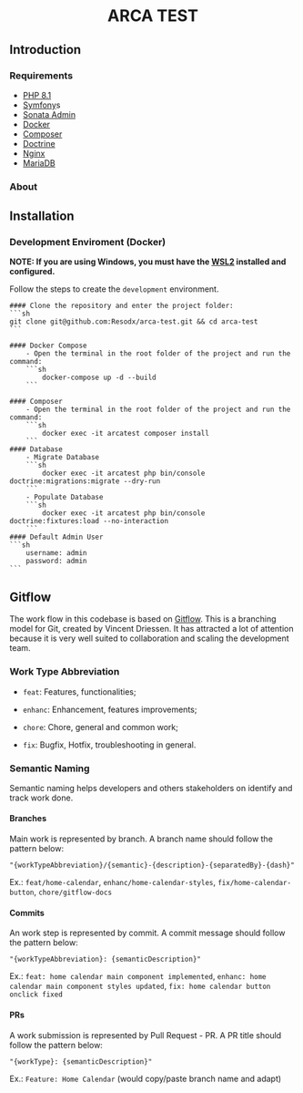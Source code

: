 <h1  align="center">ARCA TEST</h1>

## Introduction
### Requirements
- [PHP 8.1](https://www.php.net/releases/8.1/en.php)
- [Symfony](https://symfony.com/doc/current/index.html)s
- [Sonata Admin](https://sonata-project.org/)
- [Docker](https://www.docker.com/)
- [Composer](https://getcomposer.org/)
- [Doctrine](https://www.doctrine-project.org/)
- [Nginx](https://www.nginx.com/)
- [MariaDB](https://mariadb.org/)


### About


## Installation

### Development Enviroment (Docker)

**NOTE: If you are using Windows, you must have the [WSL2](https://docs.microsoft.com/en-us/windows/wsl/install-win10) installed and configured.**

Follow the steps to create the ``development`` environment.

    #### Clone the repository and enter the project folder:
    ```sh
    git clone git@github.com:Resodx/arca-test.git && cd arca-test
    ```

    #### Docker Compose
        - Open the terminal in the root folder of the project and run the command:
        ```sh
            docker-compose up -d --build
        ```

    #### Composer
        - Open the terminal in the root folder of the project and run the command:
        ```sh
            docker exec -it arcatest composer install
        ```
    #### Database
        - Migrate Database
        ```sh
            docker exec -it arcatest php bin/console doctrine:migrations:migrate --dry-run
        ```
        - Populate Database
        ```sh
            docker exec -it arcatest php bin/console doctrine:fixtures:load --no-interaction
        ```
    #### Default Admin User
    ```sh
        username: admin
        password: admin
    ```

## Gitflow

  

The work flow in this codebase is based on [Gitflow](https://datasift.github.io/gitflow/IntroducingGitFlow.html). This is a branching model for Git, created by Vincent Driessen. It has attracted a lot of attention because it is very well suited to collaboration and scaling the development team.

  

### Work Type Abbreviation

-  `feat`: Features, functionalities;

-  `enhanc`: Enhancement, features improvements;

-  `chore`: Chore, general and common work;

-  `fix`: Bugfix, Hotfix, troubleshooting in general.

  

### Semantic Naming

Semantic naming helps developers and others stakeholders on identify and track work done.

  

#### Branches

Main work is represented by branch. A branch name should follow the pattern below:

  

`"{workTypeAbbreviation}/{semantic}-{description}-{separatedBy}-{dash}"`

  

Ex.: `feat/home-calendar`, `enhanc/home-calendar-styles`, `fix/home-calendar-button`, `chore/gitflow-docs`

  

#### Commits

An work step is represented by commit. A commit message should follow the pattern below:

  

`"{workTypeAbbreviation}: {semanticDescription}"`

  

Ex.: `feat: home calendar main component implemented`, `enhanc: home calendar main component styles updated`, `fix: home calendar button onclick fixed`

  

#### PRs

A work submission is represented by Pull Request - PR. A PR title should follow the pattern below:

  

`"{workType}: {semanticDescription}"`

  

Ex.: `Feature: Home Calendar` (would copy/paste branch name and adapt)